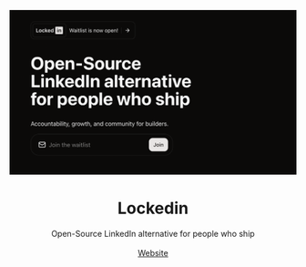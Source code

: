 ![hero](public/lockedin.png)

<p align="center">
	<h1 align="center"><b>Lockedin</b></h1>
<p align="center">
    Open-Source LinkedIn alternative for people who ship
    <br />
    <br />
    <a href="https://lockedin.bio">Website</a>
  </p>
</p>

